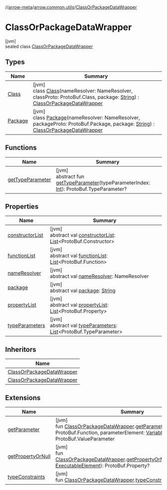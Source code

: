 //[arrow-meta](../../../index.md)/[arrow.common.utils](../index.md)/[ClassOrPackageDataWrapper](index.md)

# ClassOrPackageDataWrapper

[jvm]\
sealed class [ClassOrPackageDataWrapper](index.md)

## Types

| Name | Summary |
|---|---|
| [Class](-class/index.md) | [jvm]<br>class [Class](-class/index.md)(nameResolver: NameResolver, classProto: ProtoBuf.Class, package: [String](https://kotlinlang.org/api/latest/jvm/stdlib/kotlin/-string/index.html)) : [ClassOrPackageDataWrapper](index.md) |
| [Package](-package/index.md) | [jvm]<br>class [Package](-package/index.md)(nameResolver: NameResolver, packageProto: ProtoBuf.Package, package: [String](https://kotlinlang.org/api/latest/jvm/stdlib/kotlin/-string/index.html)) : [ClassOrPackageDataWrapper](index.md) |

## Functions

| Name | Summary |
|---|---|
| [getTypeParameter](get-type-parameter.md) | [jvm]<br>abstract fun [getTypeParameter](get-type-parameter.md)(typeParameterIndex: [Int](https://kotlinlang.org/api/latest/jvm/stdlib/kotlin/-int/index.html)): ProtoBuf.TypeParameter? |

## Properties

| Name | Summary |
|---|---|
| [constructorList](constructor-list.md) | [jvm]<br>abstract val [constructorList](constructor-list.md): [List](https://kotlinlang.org/api/latest/jvm/stdlib/kotlin.collections/-list/index.html)&lt;ProtoBuf.Constructor&gt; |
| [functionList](function-list.md) | [jvm]<br>abstract val [functionList](function-list.md): [List](https://kotlinlang.org/api/latest/jvm/stdlib/kotlin.collections/-list/index.html)&lt;ProtoBuf.Function&gt; |
| [nameResolver](name-resolver.md) | [jvm]<br>abstract val [nameResolver](name-resolver.md): NameResolver |
| [package](package.md) | [jvm]<br>abstract val [package](package.md): [String](https://kotlinlang.org/api/latest/jvm/stdlib/kotlin/-string/index.html) |
| [propertyList](property-list.md) | [jvm]<br>abstract val [propertyList](property-list.md): [List](https://kotlinlang.org/api/latest/jvm/stdlib/kotlin.collections/-list/index.html)&lt;ProtoBuf.Property&gt; |
| [typeParameters](type-parameters.md) | [jvm]<br>abstract val [typeParameters](type-parameters.md): [List](https://kotlinlang.org/api/latest/jvm/stdlib/kotlin.collections/-list/index.html)&lt;ProtoBuf.TypeParameter&gt; |

## Inheritors

| Name |
|---|
| [ClassOrPackageDataWrapper](-package/index.md) |
| [ClassOrPackageDataWrapper](-class/index.md) |

## Extensions

| Name | Summary |
|---|---|
| [getParameter](../get-parameter.md) | [jvm]<br>fun [ClassOrPackageDataWrapper](index.md).[getParameter](../get-parameter.md)(function: ProtoBuf.Function, parameterElement: [VariableElement](https://docs.oracle.com/javase/8/docs/api/javax/lang/model/element/VariableElement.html)): ProtoBuf.ValueParameter |
| [getPropertyOrNull](../get-property-or-null.md) | [jvm]<br>fun [ClassOrPackageDataWrapper](index.md).[getPropertyOrNull](../get-property-or-null.md)(methodElement: [ExecutableElement](https://docs.oracle.com/javase/8/docs/api/javax/lang/model/element/ExecutableElement.html)): ProtoBuf.Property? |
| [typeConstraints](../type-constraints.md) | [jvm]<br>fun [ClassOrPackageDataWrapper](index.md).[typeConstraints](../type-constraints.md)(): [String](https://kotlinlang.org/api/latest/jvm/stdlib/kotlin/-string/index.html) |

